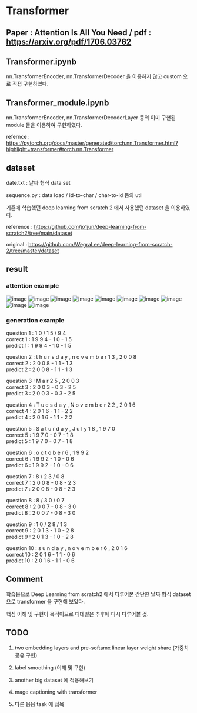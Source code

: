 # Transformer 
## Paper : Attention Is All You Need / pdf : https://arxiv.org/pdf/1706.03762

## Transformer.ipynb
nn.TransformerEncoder, nn.TransformerDecoder 을 이용하지 않고 custom 으로 직접 구현하였다.

## Transformer_module.ipynb
nn.TransformerEncoder, nn.TransformerDecoderLayer 등의 이미 구현된 module 들을 이용하여 구현하였다.

refernce : https://pytorch.org/docs/master/generated/torch.nn.Transformer.html?highlight=transformer#torch.nn.Transformer

## dataset
date.txt    : 날짜 형식 data set

sequence.py : data load / id-to-char / char-to-id 등의 util

기존에 학습했던 deep learning from scratch 2 에서 사용했던 dataset 을 이용하였다.

reference : https://github.com/jo1jun/deep-learning-from-scratch2/tree/main/dataset

original  : https://github.com/WegraLee/deep-learning-from-scratch-2/tree/master/dataset

## result
### attention example
![image](https://user-images.githubusercontent.com/68524289/117619608-71fe9b00-b1aa-11eb-8142-be6417b52dca.png)
![image](https://user-images.githubusercontent.com/68524289/117619623-76c34f00-b1aa-11eb-9e80-a01e37177e86.png)
![image](https://user-images.githubusercontent.com/68524289/117619633-7a56d600-b1aa-11eb-9fda-d9c2041e5cb3.png)
![image](https://user-images.githubusercontent.com/68524289/117619645-7dea5d00-b1aa-11eb-81a8-2ad8fd78744f.png)
![image](https://user-images.githubusercontent.com/68524289/117619653-804cb700-b1aa-11eb-8fc3-8ebe8e13454d.png)
![image](https://user-images.githubusercontent.com/68524289/117619667-8347a780-b1aa-11eb-9a6d-87ca86641921.png)
![image](https://user-images.githubusercontent.com/68524289/117619675-85aa0180-b1aa-11eb-82ca-3325b1d4f44a.png)
![image](https://user-images.githubusercontent.com/68524289/117619683-88a4f200-b1aa-11eb-8f72-8279c9cae44e.png)
![image](https://user-images.githubusercontent.com/68524289/117619690-8b074c00-b1aa-11eb-8ef9-0dd70f401998.png)
![image](https://user-images.githubusercontent.com/68524289/117619702-8e023c80-b1aa-11eb-9726-ea6771ea1328.png)


### generation example
question 1 :  1 0 / 1 5 / 9 4                                          
correct 1  :  1 9 9 4 - 1 0 - 1 5                                          
predict 1  :  1 9 9 4 - 1 0 - 1 5

question 2 :  t h u r s d a y ,   n o v e m b e r   1 3 ,   2 0 0 8    
correct 2  :  2 0 0 8 - 1 1 - 1 3                                           
predict 2  :  2 0 0 8 - 1 1 - 1 3

question 3 :  M a r   2 5 ,   2 0 0 3                                  
correct 3  :  2 0 0 3 - 0 3 - 2 5                                           
predict 3  :  2 0 0 3 - 0 3 - 2 5

question 4 :  T u e s d a y ,   N o v e m b e r   2 2 ,   2 0 1 6      
correct 4  :  2 0 1 6 - 1 1 - 2 2                                           
predict 4  :  2 0 1 6 - 1 1 - 2 2

question 5 :  S a t u r d a y ,   J u l y   1 8 ,   1 9 7 0            
correct 5  :  1 9 7 0 - 0 7 - 1 8                                           
predict 5  :  1 9 7 0 - 0 7 - 1 8

question 6 :  o c t o b e r   6 ,   1 9 9 2                            
correct 6  :  1 9 9 2 - 1 0 - 0 6                                           
predict 6  :  1 9 9 2 - 1 0 - 0 6

question 7 :  8 / 2 3 / 0 8                                            
correct 7  :  2 0 0 8 - 0 8 - 2 3                                           
predict 7  :  2 0 0 8 - 0 8 - 2 3

question 8 :  8 / 3 0 / 0 7                                            
correct 8  :  2 0 0 7 - 0 8 - 3 0                                           
predict 8  :  2 0 0 7 - 0 8 - 3 0

question 9 :  1 0 / 2 8 / 1 3                                          
correct 9  :  2 0 1 3 - 1 0 - 2 8                                           
predict 9  :  2 0 1 3 - 1 0 - 2 8

question 10 :  s u n d a y ,   n o v e m b e r   6 ,   2 0 1 6          
correct 10  :  2 0 1 6 - 1 1 - 0 6                                            
predict 10  :  2 0 1 6 - 1 1 - 0 6

## Comment
학습용으로 Deep Learning from scratch2 에서 다루어본 간단한 날짜 형식 dataset 으로 transformer 을 구현해 보았다.

핵심 이해 및 구현이 목적이므로 디테일은 추후에 다시 다루어볼 것.

## TODO
1. two embedding layers and pre-softamx linear layer weight share (가중치 공유 구현)

2. label smoothing (이해 및 구현)

3. another big dataset 에 적용해보기

4. mage captioning with transformer

5. 다른 응용 task 에 접목
